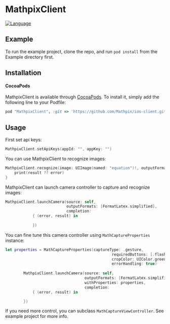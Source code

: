 # MathpixClient

[![Language](https://img.shields.io/badge/swift-3.0-orange.svg)](https://developer.apple.com/swift)

## Example

To run the example project, clone the repo, and run `pod install` from the Example directory first.

## Installation

#### CocoaPods

MathpixClient is available through [CocoaPods](http://cocoapods.org). To install
it, simply add the following line to your Podfile:

```ruby
pod "MathpixClient", :git => 'https://github.com/Mathpix/ios-client.git', :tag => '0.0.1'
```

## Usage

First set api keys:

```swift
MathpixClient.setApiKeys(appId: "", appKey: "")
```

You can use MathpixClient to recognize images:

```swift
MathpixClient.recognize(image: UIImage(named: "equation")!, outputFormats: [FormatLatex.simplified]) { (error, result) in
    print(result ?? error)
}
```

MathpixClient can launch camera controller to capture and recognize images:

```swift
MathpixClient.launchCamera(source: self,
                           outputFormats: [FormatLatex.simplified],
                           completion:
            { (error, result) in
                
            })
```
You can fine tune this camera controller using `MathCaptureProperties` instance:

```swift
let properties = MathCaptureProperties(captureType: .gesture,
                                               requiredButtons: [.flash, .back],
                                               cropColor: UIColor.green,
                                               errorHandling: true)
        
        MathpixClient.launchCamera(source: self,
                                   outputFormats: [FormatLatex.simplified],
                                   withProperties: properties,
                                   completion:
            { (error, result) in

        })

```

If you need more control, you can subclass `MathCaptureViewController`. See example project for more info.


